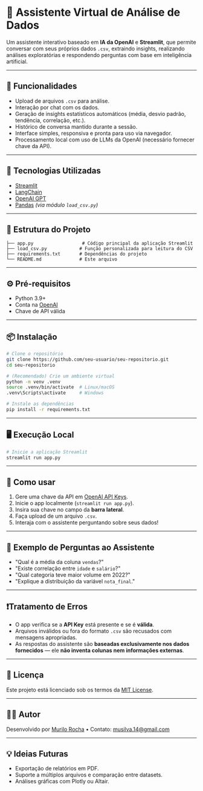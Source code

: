 # 🤖 Assistente Virtual de Análise de Dados

Um assistente interativo baseado em **IA da OpenAI** e **Streamlit**, que permite conversar com seus próprios dados `.csv`, extraindo insights, realizando análises exploratórias e respondendo perguntas com base em inteligência artificial.

---

## 📌 Funcionalidades

- Upload de arquivos `.csv` para análise.
- Interação por chat com os dados.
- Geração de insights estatísticos automáticos (média, desvio padrão, tendência, correlação, etc.).
- Histórico de conversa mantido durante a sessão.
- Interface simples, responsiva e pronta para uso via navegador.
- Processamento local com uso de LLMs da OpenAI (necessário fornecer chave da API).

---

## 🚀 Tecnologias Utilizadas

- [Streamlit](https://streamlit.io/)
- [LangChain](https://www.langchain.com/)
- [OpenAI GPT](https://platform.openai.com/)
- [Pandas](https://pandas.pydata.org/) *(via módulo `load_csv.py`)*

---

## 🧠 Estrutura do Projeto

```
├── app.py                  # Código principal da aplicação Streamlit
├── load_csv.py            # Função personalizada para leitura do CSV
├── requirements.txt       # Dependências do projeto
└── README.md              # Este arquivo
```

---

## ⚙️ Pré-requisitos

- Python 3.9+
- Conta na [OpenAI](https://platform.openai.com/signup)
- Chave de API válida

---

## 📦 Instalação

```bash
# Clone o repositório
git clone https://github.com/seu-usuario/seu-repositorio.git
cd seu-repositorio

# (Recomendado) Crie um ambiente virtual
python -m venv .venv
source .venv/bin/activate  # Linux/macOS
.venv\Scripts\activate     # Windows

# Instale as dependências
pip install -r requirements.txt
```

---

## 🖥️ Execução Local

```bash
# Inicie a aplicação Streamlit
streamlit run app.py
```

---

## 🔑 Como usar

1. Gere uma chave da API em [OpenAI API Keys](https://platform.openai.com/account/api-keys).
2. Inicie o app localmente (`streamlit run app.py`).
3. Insira sua chave no campo da **barra lateral**.
4. Faça upload de um arquivo `.csv`.
5. Interaja com o assistente perguntando sobre seus dados!

---

## 🧪 Exemplo de Perguntas ao Assistente

- "Qual é a média da coluna `vendas`?"
- "Existe correlação entre `idade` e `salário`?"
- "Qual categoria teve maior volume em 2022?"
- "Explique a distribuição da variável `nota_final`."

---

## ❗Tratamento de Erros

- O app verifica se a **API Key** está presente e se é **válida**.
- Arquivos inválidos ou fora do formato `.csv` são recusados com mensagens apropriadas.
- As respostas do assistente são **baseadas exclusivamente nos dados fornecidos** — ele **não inventa colunas nem informações externas**.

---

## 📄 Licença

Este projeto está licenciado sob os termos da [MIT License](LICENSE).

---

## 🙋‍♂️ Autor

Desenvolvido por [Murilo Rocha](https://github.com/seu-usuario) • Contato: [musilva.14@gmail.com](musilva.14@gmail.com)

---

## 💡 Ideias Futuras

- Exportação de relatórios em PDF.
- Suporte a múltiplos arquivos e comparação entre datasets.
- Análises gráficas com Plotly ou Altair.